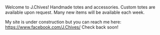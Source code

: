 Welcome to J.Chives! Handmade totes and accessories. Custom totes are available upon request. Many new items will be available each week.

My site is under construction but you can reach me here: https://www.facebook.com/J.Chives/
Check back soon!
